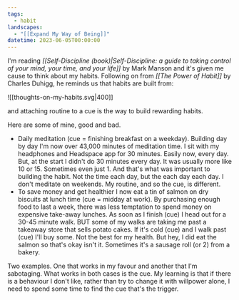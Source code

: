 ```yaml
---
tags:
  - habit
landscapes:
  - "[[Expand My Way of Being]]"
datetime: 2023-06-05T00:00:00
---
```

I'm reading  *[[Self-Discipline (book)|Self-Discipline: a guide to taking control of your mind, your time, and your life]]* by Mark Manson and it's given me cause to think about my habits. Following on from *[[The Power of Habit]]* by Charles Duhigg, he reminds us that habits are built from:

<!--[mermaid.live](https://mermaid.live/edit#pako:eNo9jDsKwzAQRK8itrYvoCJVylRJF7ZZpJUlkFZGWWGC8d0tyKeb95iZHVz1DBZCrpuL1NTc7iius5nni2m1axJG-YaP5I2ahwkKt0LJj_WOYgyCRi6MYEf0HKhnRUA5RpW61sdbHFhtnScYf0sEGyi_BvXVk_I10dKo_O1K8qz1x8cJk1068w)-->

![[thoughts-on-my-habits.svg|400]]

and attaching routine to a cue is the way to build rewarding habits.

Here are some of mine, good and bad.

- Daily meditation (cue = finishing breakfast on a weekday). Building day by day I'm now over 43,000 minutes of meditation time. I sit with my headphones and Headspace app for 30 minutes. Easily now, every day. But, at the start I didn't do 30 minutes every day. It was usually more like 10 or 15. Sometimes even just 1. And that's what was important to building the habit. Not the time each day, but the each day each day. I don't meditate on weekends. My routine, and so the cue, is different.
- To save money and get healthier I now eat a tin of salmon on dry biscuits at lunch time (cue = midday at work). By purchasing enough food to last a week, there was less temptation to spend money on expensive take-away lunches. As soon as I finish (cue) I head out for a 30-45 minute walk. BUT some of my walks are taking me past a takeaway store that sells potato cakes. If it's cold (cue) and I walk past (cue) I'll buy some. Not the best for my health. But hey, I did eat the salmon so that's okay isn't it. Sometimes it's a sausage roll (or 2) from a bakery.

Two examples. One that works in my favour and another that I'm sabotaging. What works in both cases is the cue. My learning is that if there is a behaviour I don't like, rather than try to change it with willpower alone, I need to spend some time to find the cue that's the trigger.